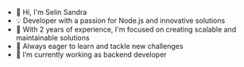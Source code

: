 
- 👋 Hi, I'm Selin Sandra
- 💡 Developer with a passion for Node.js and innovative solutions
- 🚀 With 2 years of experience, I'm focused on creating scalable and maintainable solutions
- 🌟 Always eager to learn and tackle new challenges
- 🔭 I’m currently working as backend developer

